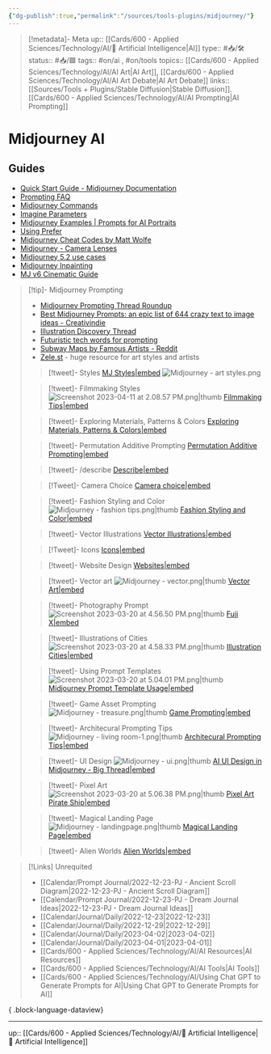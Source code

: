 ```yaml
---
{"dg-publish":true,"permalink":"/sources/tools-plugins/midjourney/"}
---
```


> [!metadata]- Meta
> up:: [[Cards/600 - Applied Sciences/Technology/AI/🤖 Artificial Intelligence\|AI]]
> type:: #📥/🛠 
> status:: #📥/🟩
> tags::  #on/ai , #on/tools 
> topics:: [[Cards/600 - Applied Sciences/Technology/AI/AI Art\|AI Art]], [[Cards/600 - Applied Sciences/Technology/AI/AI Art Debate\|AI Art Debate]]
> links:: [[Sources/Tools + Plugins/Stable Diffusion\|Stable Diffusion]]. [[Cards/600 - Applied Sciences/Technology/AI/AI Prompting\|AI Prompting]]

# Midjourney AI

## Guides

- [Quick Start Guide - Midjourney Documentation](https://midjourney.gitbook.io/docs/)
- [Prompting FAQ](https://discord.com/channels/662267976984297473/1017917091606712430)
- [Midjourney Commands](https://www.followchain.org/midjourney-commands/)
- [Imagine Parameters](https://midjourney.gitbook.io/docs/imagine-parameters)
- [Midjourney Examples | Prompts for AI Portraits](https://www.betchashesews.com/midjourney-examples/)
- [Using Prefer](https://midjourney.gitbook.io/docs/user-manual#prompt-preferences-and-settings)
- [Midjourney Cheat Codes by Matt Wolfe](https://youtu.be/1AxrikEd9r0)
- [Midjourney - Camera Lenses](https://twitter.com/4rtofficial/status/1663310457854099458?s=61&t=gyRX2W0x81b80X8f34EMoQ)
- [Midjourney 5.2 use cases](https://twitter.com/properprompter/status/1677713273175547904?s=61&t=gyRX2W0x81b80X8f34EMoQ)
- [Midjourney Inpainting](https://x.com/kalsonkalu/status/1695062866053722571?s=61&t=gyRX2W0x81b80X8f34EMoQ)
- [MJ v6 Cinematic Guide](https://x.com/ai_vision_verse/status/1740706850008596755?s=46)

> [!tip]- Midjourney Prompting
> - [Midjourney Prompting Thread Roundup](https://twitter.com/nickfloats/status/1631346749297106958?s=46&t=ltXPd0UXMbjM40a6oiE7aQ)
> - [Best Midjourney Prompts: an epic list of 644 crazy text to image ideas - Creativindie](https://www.creativindie.com/best-midjourney-prompts-an-epic-list-of-crazy-text-to-image-ideas/)
> - [Illustration Discovery Thread](https://twitter.com/palomarro/status/1655751932827541504?s=61&t=gyRX2W0x81b80X8f34EMoQ)
> - [Futuristic tech words for prompting](https://twitter.com/saana_ai/status/1656178660624453632?s=46&t=ltXPd0UXMbjM40a6oiE7aQ)
> - [Subway Maps by Famous Artists - Reddit](https://www.reddit.com/r/midjourney/comments/142rxf4/subway_maps_by_famous_artists/?utm_source=share&utm_medium=ios_app&utm_name=ioscss&utm_content=2&utm_term=1)
> - [Zele.st](https://zele.st/NovelAI/) - huge resource for art styles and artists 
>
> > [!tweet]- Styles 
>> [MJ Styles|embed](https://twitter.com/themousecrypto/status/1650169861924847617?s=61&t=gyRX2W0x81b80X8f34EMoQ)
>> ![Midjourney - art styles.png](/img/user/Extras/Attachments/Midjourney%20-%20art%20styles.png)
>
> > [!tweet]- Filmmaking Styles ![Screenshot 2023-04-11 at 2.08.57 PM.png|thumb](/img/user/Extras/Attachments/Screenshot%202023-04-11%20at%202.08.57%20PM.png)
> > [Filmmaking Tips|embed](https://twitter.com/themousecrypto/status/1645503795563044864?s=46&t=ltXPd0UXMbjM40a6oiE7aQ)
>
> > [!tweet]- Exploring Materials, Patterns & Colors
> >[Exploring Materials, Patterns & Colors|embed](https://twitter.com/nickfloats/status/1645545830663979011?s=61&t=gyRX2W0x81b80X8f34EMoQ)
>
> > [!tweet]- Permutation Additive Prompting
> > [Permutation Additive Prompting|embed](https://twitter.com/nickfloats/status/1643763846933274624?s=61&t=gyRX2W0x81b80X8f34EMoQ)
>
> > [!tweet]- /describe
> > [Describe|embed ](https://twitter.com/mreflow/status/1642997929362472960?s=46&t=ltXPd0UXMbjM40a6oiE7aQ)
>
> > [!Tweet]- Camera Choice
> > [Camera choice|embed](https://twitter.com/realchasecurtis/status/1637952418641002498?s=61&t=gyRX2W0x81b80X8f34EMoQ)
>
> > [!tweet]- Fashion Styling and Color ![Midjourney - fashion tips.png|thumb](/img/user/Extras/Attachments/Midjourney%20-%20fashion%20tips.png)
> > [Fashion Styling and Color|embed](https://twitter.com/nickfloats/status/1641880576646078465?s=61&t=gyRX2W0x81b80X8f34EMoQ)
>
>> [!tweet]- Vector Illustrations
>> [Vector Illustrations|embed](https://twitter.com/icreatelife/status/1642383796652724224?s=61&t=gyRX2W0x81b80X8f34EMoQ)
>
> > [!Tweet]- Icons
> > [Icons|embed](https://twitter.com/followmarcos/status/1640829275006746626?s=61&t=gyRX2W0x81b80X8f34EMoQ)
>
> > [!tweet]- Website Design
> > [Websites|embed](https://twitter.com/abder_ang/status/1638536277661306880?s=46&t=ltXPd0UXMbjM40a6oiE7aQ)
>
> > [!tweet]- Vector art ![Midjourney - vector.png|thumb](/img/user/Extras/Attachments/Midjourney%20-%20vector.png)
> > [Vector Art|embed](https://twitter.com/realchasecurtis/status/1638199553311625216?s=46&t=ltXPd0UXMbjM40a6oiE7aQ) 
>
> > [!tweet]- Photography Prompt ![Screenshot 2023-03-20 at 4.56.50 PM.png|thumb](/img/user/Extras/Attachments/Screenshot%202023-03-20%20at%204.56.50%20PM.png)
> > [Fuji X|embed](https://twitter.com/icreatelife/status/1637632721710206979?s=61&t=gyRX2W0x81b80X8f34EMoQ)
>
> > [!tweet]- Illustrations of Cities  ![Screenshot 2023-03-20 at 4.58.33 PM.png|thumb](/img/user/Extras/Attachments/Screenshot%202023-03-20%20at%204.58.33%20PM.png)
> > [Illustration Cities|embed](https://twitter.com/kaseyklimes/status/1636339563525275657?s=46&t=ltXPd0UXMbjM40a6oiE7aQ)
> 
> > [!tweet]- Using Prompt Templates ![Screenshot 2023-03-20 at 5.04.01 PM.png|thumb](/img/user/Extras/Attachments/Screenshot%202023-03-20%20at%205.04.01%20PM.png)
> > [Midjourney Prompt Template Usage|embed](https://twitter.com/followmarcos/status/1631420664140660736?s=20)
> 
> > [!tweet]- Game Asset Prompting ![Midjourney - treasure.png|thumb](/img/user/Extras/Attachments/Midjourney%20-%20treasure.png)
> > [Game Prompting|embed](https://twitter.com/icreatelife/status/1634616083704324097?s=46&t=ltXPd0UXMbjM40a6oiE7aQ)
>
> > [!tweet]- Architecural Prompting Tips ![Midjourney - living room-1.png|thumb](/img/user/Extras/Attachments/Midjourney%20-%20living%20room-1.png)
> >  [Architecural Prompting Tips|embed](https://twitter.com/LinusEkenstam/status/1622925454234591238?s=20&t=IQHBcn3o1GjXdNBNLpfjKg)
>
> > [!tweet]- UI Design ![Midjourney - ui.png|thumb](/img/user/Extras/Attachments/Midjourney%20-%20ui.png)
> > [AI UI Design in Midjourney - Big Thread|embed](https://twitter.com/javilop/status/1601521685454147589?s=61&t=kNogVqEdtFdPEIlr5JR-Mg)
>
> > [!tweet]- Pixel Art ![Screenshot 2023-03-20 at 5.06.38 PM.png|thumb](/img/user/Extras/Attachments/Screenshot%202023-03-20%20at%205.06.38%20PM.png)
> > [Pixel Art Pirate Ship|embed](https://www.reddit.com/r/midjourney/comments/11cv5qo/the_pirates_lifes_for_me/)
>
> > [!tweet]- Magical Landing Page ![Midjourney - landingpage.png|thumb](/img/user/Extras/Attachments/Midjourney%20-%20landingpage.png)
> > [Magical Landing Page|embed](https://twitter.com/followmarcos/status/1637901784143347713?s=61&t=gyRX2W0x81b80X8f34EMoQ)
> 
> > [!tweet]- Alien Worlds
> > [Alien Worlds|embed](https://twitter.com/sbacani/status/1645193043690258435?s=61&t=gyRX2W0x81b80X8f34EMoQ)
> > 



> [!Links] Unrequited
>  - [[Calendar/Prompt Journal/2022-12-23-PJ - Ancient Scroll Diagram\|2022-12-23-PJ - Ancient Scroll Diagram]]
> - [[Calendar/Prompt Journal/2022-12-23-PJ - Dream Journal Ideas\|2022-12-23-PJ - Dream Journal Ideas]]
> - [[Calendar/Journal/Daily/2022-12-23\|2022-12-23]]
> - [[Calendar/Journal/Daily/2022-12-29\|2022-12-29]]
> - [[Calendar/Journal/Daily/2023-04-02\|2023-04-02]]
> - [[Calendar/Journal/Daily/2023-04-01\|2023-04-01]]
> - [[Cards/600 - Applied Sciences/Technology/AI/AI Resources\|AI Resources]]
> - [[Cards/600 - Applied Sciences/Technology/AI/AI Tools\|AI Tools]]
> - [[Cards/600 - Applied Sciences/Technology/AI/Using Chat GPT to Generate Prompts for AI\|Using Chat GPT to Generate Prompts for AI]]
> 
{ .block-language-dataview}


---
up:: [[Cards/600 - Applied Sciences/Technology/AI/🤖 Artificial Intelligence\|🤖 Artificial Intelligence]]
